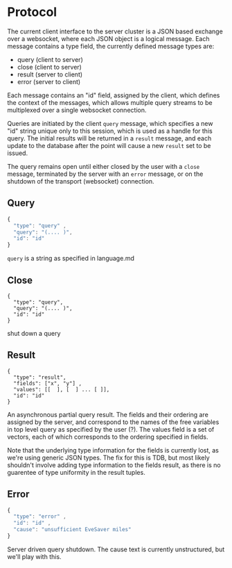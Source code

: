 # Protocol

The current client interface to the server cluster is a JSON based exchange over a websocket, where
each JSON object is a logical message. Each message contains a type field, the currently defined
message types are:

 * query  (client to server)
 * close  (client to server) 
 * result (server to client)
 * error (server to client)

Each message contains an "id" field, assigned by the client, which
defines the context of the messages, which allows multiple query
streams to be multiplexed over a single websocket connection.

Queries are initiated by the client `query` message, which specifies a
new "id" string unique only to this session, which is used as a handle
for this query. The initial results will be returned in a `result`
message, and each update to the database after the point will cause a
new `result` set to be issued.

The query remains open until either closed by the user with a `close`
message, terminated by the server with an `error` message, or on the
shutdown of the transport (websocket) connection.

## Query
```javascript
{
  "type": "query" ,
  "query": "(.... )", 
  "id": "id" 
}
```

`query` is a string as specified in language.md

## Close
```javavscript
{
  "type": "query",
  "query": "(.... )",
  "id": "id" 
}
```

shut down a query

## Result
```javavscript
{
  "type": "result",
  "fields": ["x", "y"] ,
  "values": [[  ], [  ] ... [ ]],
  "id": "id" 
}
```

An asynchronous partial query result. The fields and their ordering
are assigned by the server, and correspond to the names of the free
variables in top level query as specified by the user (?). The values
field is a set of vectors, each of which corresponds to the ordering
specified in fields.

Note that the underlying type information for the fields is currently
lost, as we're using generic JSON types. The fix for this is TDB,
but most likely shouldn't involve adding type information to the
fields result, as there is no guarentee of type uniformity in the result
tuples.
   
## Error
```javascript
{
  "type": "error" ,
  "id": "id" ,
  "cause": "unsufficient EveSaver miles" 
}
```

Server driven query shutdown. The cause text is currently unstructured, but
we'll play with this.